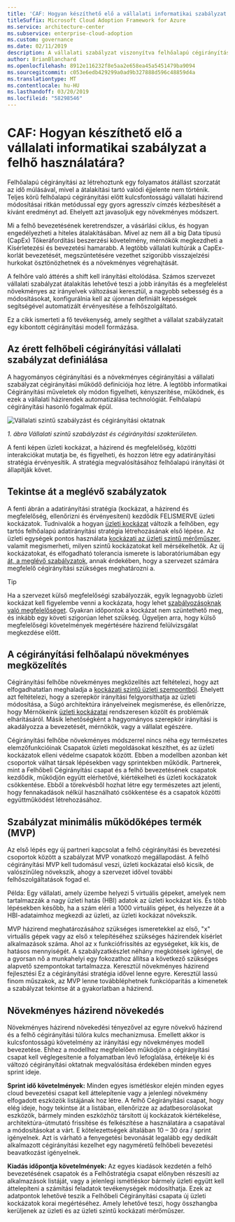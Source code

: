 ```yaml
---
title: 'CAF: Hogyan készíthető elő a vállalati informatikai szabályzat a felhő használatára?'
titleSuffix: Microsoft Cloud Adoption Framework for Azure
ms.service: architecture-center
ms.subservice: enterprise-cloud-adoption
ms.custom: governance
ms.date: 02/11/2019
description: A vállalati szabályzat viszonyítva felhőalapú cégirányítási fogalmát ismertetése
author: BrianBlanchard
ms.openlocfilehash: 8912e116232f8e5aa2e658ea45a5451479ba9094
ms.sourcegitcommit: c053e6edb429299a0ad9b327888d596c48859d4a
ms.translationtype: MT
ms.contentlocale: hu-HU
ms.lasthandoff: 03/20/2019
ms.locfileid: "58298546"
---
```

<!-- markdownlint-disable MD026 -->

# <a name="caf-how-can-corporate-it-policy-become-cloud-ready"></a>CAF: Hogyan készíthető elő a vállalati informatikai szabályzat a felhő használatára?

Felhőalapú cégirányítási az létrehoztunk egy folyamatos átállást szorzatát az idő múlásával, mivel a átalakítási tartó valódi éjjelente nem történik. Teljes körű felhőalapú cégirányítási előtt kulcsfontosságú vállalati házirend módosításai ritkán metódussal egy gyors agresszív címzés kézbesítését a kívánt eredményt ad. Ehelyett azt javasoljuk egy növekményes módszert.

Mi a felhő bevezetésének keretrendszer, a vásárlási ciklus, és hogyan engedélyezheti a hiteles átalakításában. Mivel az nem áll a big Data típusú (CapEx) Tőkeráfordítási beszerzési követelmény, mérnökök megkezdheti a Kísérletezési és bevezetési hamarabb. A legtöbb vállalati kultúrák a CapEx-korlát bevezetését, megszüntetésére vezethet szigorúbb visszajelzési hurkokat ösztönözhetnek és a növekményes végrehajtását.

A felhőre való áttérés a shift kell irányítási eltolódása. Számos szervezet vállalati szabályzat átalakítás lehetővé teszi a jobb irányítás és a megfelelést növekményes az irányelvek változásai keresztül, a nagyobb sebesség és a módosításokat, konfigurálnia kell az újonnan definiált képességek segítségével automatizált érvényesítése a felhőszolgáltató.

Ez a cikk ismerteti a fő tevékenység, amely segíthet a vállalat szabályzatait egy kibontott cégirányítási modell formázása.

## <a name="define-corporate-policy-to-mature-cloud-governance"></a>Az érett felhőbeli cégirányítási vállalati szabályzat definiálása

A hagyományos cégirányítási és a növekményes cégirányítási a vállalati szabályzat cégirányítási működő definíciója hoz létre. A legtöbb informatikai Cégirányítási műveletek oly módon figyelheti, kényszerítése, működnek, és ezek a vállalati házirendek automatizálása technológiát. Felhőalapú cégirányítási hasonló fogalmak épül.

![Vállalati szintű szabályzást és cégirányítási oktatnak](../../_images/operational-transformation-govern.png)

*1. ábra Vállalati szintű szabályzást és cégirányítási szakterületen.*

A fenti képen üzleti kockázat, a házirend és megfelelőség, közötti interakciókat mutatja be, és figyelheti, és hozzon létre egy adatirányítási stratégia érvényesítik. A stratégia megvalósításához felhőalapú irányítási öt állapítják követ.

## <a name="review-existing-policies"></a>Tekintse át a meglévő szabályzatok

A fenti ábrán a adatirányítási stratégia (kockázat, a házirend és megfelelőség, ellenőrizni és érvényesíteni) kezdődik FELISMERVE üzleti kockázatok. Tudnivalók a hogyan [üzleti kockázat](understanding-business-risk.md) változik a felhőben, egy tartós felhőalapú adatirányítási stratégia létrehozásának első lépése. Az üzleti egységek pontos használata [kockázati az üzleti szintű mérőműszer](risk-tolerance.md), valamit megismerheti, milyen szintű kockázatokat kell mérsékelhetők. Az új kockázatokat, és elfogadható tolerancia ismerete is laboratóriumában egy [át, a meglévő szabályzatok](what-is-a-cloud-policy-review.md), annak érdekében, hogy a szervezet számára megfelelő cégirányítási szükséges meghatározni a.

> [!TIP]
> Ha a szervezet külső megfelelőségi szabályozzák, egyik legnagyobb üzleti kockázat kell figyelembe venni a kockázata, hogy lehet [szabályozásoknak való megfelelőséget](what-is-regulatory-compliance.md). Gyakran időpontok a kockázat nem szüntethető meg, és inkább egy követi szigorúan lehet szükség. Ügyeljen arra, hogy külső megfelelőségi követelmények megértésére házirend felülvizsgálat megkezdése előtt.

## <a name="an-incremental-approach-to-cloud-governance"></a>A cégirányítási felhőalapú növekményes megközelítés

Cégirányítási felhőbe növekményes megközelítés azt feltételezi, hogy azt elfogadhatatlan meghaladja a [kockázati szintű üzleti szempontból](risk-tolerance.md). Ehelyett azt feltételezi, hogy a szerepkör irányítási felgyorsíthatja az üzleti módosítása, a Súgó architektúra irányelveinek megismerése, és ellenőrizze, hogy Mérnökeink [üzleti kockázatai](understanding-business-risk.md) rendszeresen közölt és problémák elhárításáról. Másik lehetőségként a hagyományos szerepkör irányítási is akadályozza a bevezetését, mérnökök, vagy a vállalat egészére.

Cégirányítási felhőbe növekményes módszerrel nincs néha egy természetes elemzőfunkcióinak Csapatok üzleti megoldásokat készíthet, és az üzleti kockázatok elleni védelme csapatok között. Ebben a modellben azonban két csoportok válhat társak lépésekben vagy sprintekben működik. Partnerek, mint a Felhőbeli Cégirányítási csapat és a felhő bevezetésének csapatok kezdődik, működjön együtt elérhetővé, kiértékelheti és üzleti kockázatok csökkentése. Ebből a törekvésből hozhat létre egy természetes azt jelenti, hogy fennakadások nélkül használható csökkentése és a csapatok közötti együttműködést létrehozásához.

## <a name="minimum-viable-product-mvp-for-policy"></a>Szabályzat minimális működőképes termék (MVP)

Az első lépés egy új partneri kapcsolat a felhő cégirányítási és bevezetési csoportok között a szabályzat MVP vonatkozó megállapodást. A felhő cégirányítási MVP kell tudomásul veszi, üzleti kockázatai első kicsik, de valószínűleg növekszik, ahogy a szervezet idővel további felhőszolgáltatások fogad el.

Példa: Egy vállalati, amely üzembe helyezi 5 virtuális gépeket, amelyek nem tartalmazzák a nagy üzleti hatás (HBI) adatok az üzleti kockázat kis. És több lépésekben később, ha a szám eléri a 1000 virtuális gépet, és helyezze át a HBI-adataimhoz megkezdi az üzleti, az üzleti kockázat növekszik.

MVP házirend meghatározásához szükséges ismeretekkel az első, "x" virtuális gépek vagy az első x telepítéséhez szükséges házirendek kísérlet alkalmazások száma. Ahol az x funkciófrissítés az egységeket, kik kis, de hatásos mennyiségét. A szabályzatkészlet néhány megkötések igényel, de a gyorsan nő a munkahelyi egy fokozathoz állítsa a következő szükséges alapvető szempontokat tartalmazza. Keresztül növekményes házirend fejlesztési Ez a cégirányítási stratégia idővel lenne egyre. Keresztül lassú finom műszakok, az MVP lenne továbbléphetnek funkcióparitás a kimenetek a szabályzat tekintse át a gyakorlatban a házirend.

## <a name="incremental-policy-growth"></a>Növekményes házirend növekedés

Növekményes házirend növekedési tényezővel az egyre növekvő házirend és a felhő cégirányítási túlóra kulcs mechanizmusa. Emellett akkor is kulcsfontosságú követelmény az irányítási egy növekményes modell bevezetése. Ehhez a modellhez megfelelően működjön a cégirányítási csapat kell véglegesítenie a folyamatban lévő lefoglalása, értékelje ki és változó cégirányítási oktatnak megvalósítása érdekében minden egyes sprint ideje.

**Sprint idő követelmények:** Minden egyes ismétléskor elején minden egyes cloud bevezetési csapat kell áttelepítenie vagy a jelenlegi növekmény elfogadott eszközök listájának hoz létre. A felhő Cégirányítási csapat, hogy elég ideje, hogy tekintse át a listában, ellenőrizze az adatbesorolásokat eszközök, bármely minden eszközhöz társított új kockázatok kiértékelése, architektúra-útmutató frissítése és felkészítése a használatára a csapatával a módosításokat a várt. E kötelezettségek általában 10 – 30 óra / sprint igényelnek. Azt is várható a fenyegetési bevonását legalább egy dedikált alkalmazott cégirányítási kezelhet egy nagyméretű felhőbeli bevezetési beavatkozást igényelnek.

**Kiadás időpontja követelmények:** Az egyes kiadások kezdetén a felhő bevezetésének csapatok és a Felhőstratégia csapat előnyben részesíti az alkalmazások listáját, vagy a jelenlegi ismétléskor bármely üzleti együtt kell áttelepíteni a számítási feladatok tevékenységek módosíthatja. Ezek az adatpontok lehetővé teszik a Felhőbeli Cégirányítási csapata új üzleti kockázatok korai megértéséhez. Amely lehetővé teszi, hogy összhangba kerüljenek az üzleti és az üzleti szintű kockázati mérőműszer.